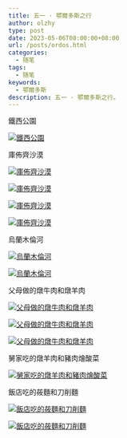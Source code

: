 ```yaml
---
title: 五一 · 鄂爾多斯之行
author: olzhy
type: post
date: 2023-05-06T08:00:00+08:00
url: /posts/ordos.html
categories:
  - 随笔
tags:
  - 随笔
keywords:
  - 鄂爾多斯
description: 五一 · 鄂爾多斯之行。
---
```


鐵西公園

[![鐵西公園](https://olzhy.github.io/static/images/uploads/2023/05/ordos-1.jpg#center)](http://ruf7zqsku.hb-bkt.clouddn.com/2023/05/original-ordos-1.jpg)

庫佈齊沙漠

[![庫佈齊沙漠](https://olzhy.github.io/static/images/uploads/2023/05/ordos-2.jpg#center)](http://ruf7zqsku.hb-bkt.clouddn.com/2023/05/original-ordos-2.jpg)

[![庫佈齊沙漠](https://olzhy.github.io/static/images/uploads/2023/05/ordos-3.jpg#center)](http://ruf7zqsku.hb-bkt.clouddn.com/2023/05/original-ordos-3.jpg)

[![庫佈齊沙漠](https://olzhy.github.io/static/images/uploads/2023/05/ordos-4.jpg#center)](http://ruf7zqsku.hb-bkt.clouddn.com/2023/05/original-ordos-4.jpg)

[![庫佈齊沙漠](https://olzhy.github.io/static/images/uploads/2023/05/ordos-5.jpg#center)](http://ruf7zqsku.hb-bkt.clouddn.com/2023/05/original-ordos-5.jpg)

烏蘭木倫河

[![烏蘭木倫河](https://olzhy.github.io/static/images/uploads/2023/05/ordos-6.jpg#center)](http://ruf7zqsku.hb-bkt.clouddn.com/2023/05/original-ordos-6.jpg)

[![烏蘭木倫河](https://olzhy.github.io/static/images/uploads/2023/05/ordos-7.jpg#center)](http://ruf7zqsku.hb-bkt.clouddn.com/2023/05/original-ordos-7.jpg)

父母做的燉牛肉和燉羊肉

[![父母做的燉牛肉和燉羊肉](https://olzhy.github.io/static/images/uploads/2023/05/ordos-8.jpg#center)](http://ruf7zqsku.hb-bkt.clouddn.com/2023/05/original-ordos-8.jpg)

[![父母做的燉牛肉和燉羊肉](https://olzhy.github.io/static/images/uploads/2023/05/ordos-9.jpg#center)](http://ruf7zqsku.hb-bkt.clouddn.com/2023/05/original-ordos-9.jpg)

[![父母做的燉牛肉和燉羊肉](https://olzhy.github.io/static/images/uploads/2023/05/ordos-10.jpg#center)](http://ruf7zqsku.hb-bkt.clouddn.com/2023/05/original-ordos-10.jpg)

舅家吃的燉羊肉和豬肉燴酸菜

[![舅家吃的燉羊肉和豬肉燴酸菜](https://olzhy.github.io/static/images/uploads/2023/05/ordos-11.jpg#center)](http://ruf7zqsku.hb-bkt.clouddn.com/2023/05/original-ordos-11.jpg)

飯店吃的莜麵和刀削麵

[![飯店吃的莜麵和刀削麵](https://olzhy.github.io/static/images/uploads/2023/05/ordos-12.jpg#center)](http://ruf7zqsku.hb-bkt.clouddn.com/2023/05/original-ordos-12.jpg)

[![飯店吃的莜麵和刀削麵](https://olzhy.github.io/static/images/uploads/2023/05/ordos-13.jpg#center)](http://ruf7zqsku.hb-bkt.clouddn.com/2023/05/original-ordos-13.jpg)

